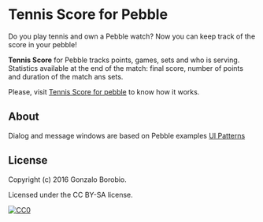 Tennis Score for Pebble
==================
Do you play tennis and own a Pebble watch? Now you can keep track of the score in your pebble!

**Tennis Score** for Pebble tracks points, games, sets and who is serving. Statistics available at the end of the match: final score, number of points and duration of the match ans sets.

Please, visit [Tennis Score for pebble](https://gborobio73.github.io/2016/tennis-score-for-pebble/) to know how it works.

## About

Dialog and message windows are based on Pebble examples [UI Patterns](https://github.com/pebble-examples/ui-patterns)

## License

Copyright (c) 2016 Gonzalo Borobio.

Licensed under the CC BY-SA license.

[![CC0](https://licensebuttons.net/l/by-sa/3.0/88x31.png)](https://creativecommons.org/licenses/by-sa/4.0/)
